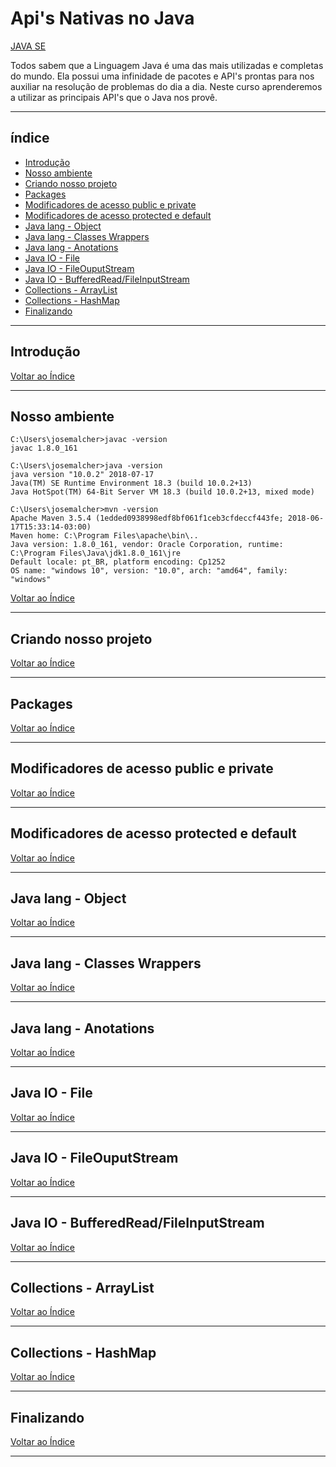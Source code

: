 # Api's Nativas no Java

[JAVA SE](https://www.schoolofnet.com/curso-apis-nativa-no-java/)


Todos sabem que a Linguagem Java é uma das mais utilizadas e completas do mundo. Ela possui uma infinidade de pacotes e API's prontas para nos auxiliar na resolução de problemas do dia a dia. Neste curso aprenderemos a utilizar as principais API's que o Java nos provê.  

---

## <a name="indice">índice</a>

- [Introdução](#parte1)  
- [Nosso ambiente](#parte2)  
- [Criando nosso projeto](#parte3)  
- [Packages](#parte4)  
- [Modificadores de acesso public e private](#parte5)  
- [Modificadores de acesso protected e default](#parte6)  
- [Java lang - Object](#parte7)  
- [Java lang - Classes Wrappers](#parte8)  
- [Java lang - Anotations](#parte9)  
- [Java IO - File](#parte10)  
- [Java IO - FileOuputStream](#parte11)  
- [Java IO - BufferedRead/FileInputStream](#parte12)  
- [Collections - ArrayList](#parte13)  
- [Collections - HashMap](#parte14)  
- [Finalizando](#parte15)  
         


---

## <a name="parte1">Introdução</a>


[Voltar ao Índice](#indice)

---
## <a name="parte2">Nosso ambiente</a>

```
C:\Users\josemalcher>javac -version
javac 1.8.0_161

C:\Users\josemalcher>java -version
java version "10.0.2" 2018-07-17
Java(TM) SE Runtime Environment 18.3 (build 10.0.2+13)
Java HotSpot(TM) 64-Bit Server VM 18.3 (build 10.0.2+13, mixed mode)

C:\Users\josemalcher>mvn -version
Apache Maven 3.5.4 (1edded0938998edf8bf061f1ceb3cfdeccf443fe; 2018-06-17T15:33:14-03:00)
Maven home: C:\Program Files\apache\bin\..
Java version: 1.8.0_161, vendor: Oracle Corporation, runtime: C:\Program Files\Java\jdk1.8.0_161\jre
Default locale: pt_BR, platform encoding: Cp1252
OS name: "windows 10", version: "10.0", arch: "amd64", family: "windows"
```

[Voltar ao Índice](#indice)

---
## <a name="parte3">Criando nosso projeto</a>



[Voltar ao Índice](#indice)

---
## <a name="parte4">Packages</a>



[Voltar ao Índice](#indice)

---
## <a name="parte5">Modificadores de acesso public e private</a>



[Voltar ao Índice](#indice)

---
## <a name="parte6">Modificadores de acesso protected e default</a>



[Voltar ao Índice](#indice)

---
## <a name="parte7">Java lang - Object</a>



[Voltar ao Índice](#indice)

---
## <a name="parte8">Java lang - Classes Wrappers</a>



[Voltar ao Índice](#indice)

---
## <a name="parte9">Java lang - Anotations</a>



[Voltar ao Índice](#indice)

---
## <a name="parte10">Java IO - File</a>



[Voltar ao Índice](#indice)

---
## <a name="parte11">Java IO - FileOuputStream</a>



[Voltar ao Índice](#indice)

---
## <a name="parte12">Java IO - BufferedRead/FileInputStream</a>



[Voltar ao Índice](#indice)

---
## <a name="parte13">Collections - ArrayList</a>



[Voltar ao Índice](#indice)

---
## <a name="parte14">Collections - HashMap</a>



[Voltar ao Índice](#indice)

---
## <a name="parte15">Finalizando</a>



[Voltar ao Índice](#indice)

---
